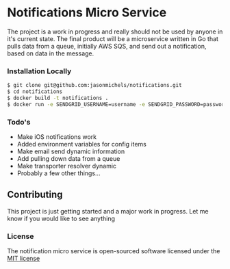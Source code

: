 # Notifications Micro Service

The project is a work in progress and really should not be used by anyone in it's current state.  The final product will be a microservice written in Go that pulls data from a queue, initially AWS SQS, and send out a notification, based on data in the message.

### Installation Locally
```sh
$ git clone git@github.com:jasonmichels/notifications.git
$ cd notifications
$ docker build -t notifications .
$ docker run -e SENDGRID_USERNAME=username -e SENDGRID_PASSWORD=password --publish 6060:8080 --name notifications --rm notifications
```

### Todo's
 - Make iOS notifications work
 - Added environment variables for config items
 - Make email send dynamic information
 - Add pulling down data from a queue
 - Make transporter resolver dynamic
 - Probably a few other things...

 ## Contributing

 This project is just getting started and a major work in progress.  Let me know if you would like to see anything

### License

The notification micro service is open-sourced software licensed under the [MIT license](http://opensource.org/licenses/MIT)